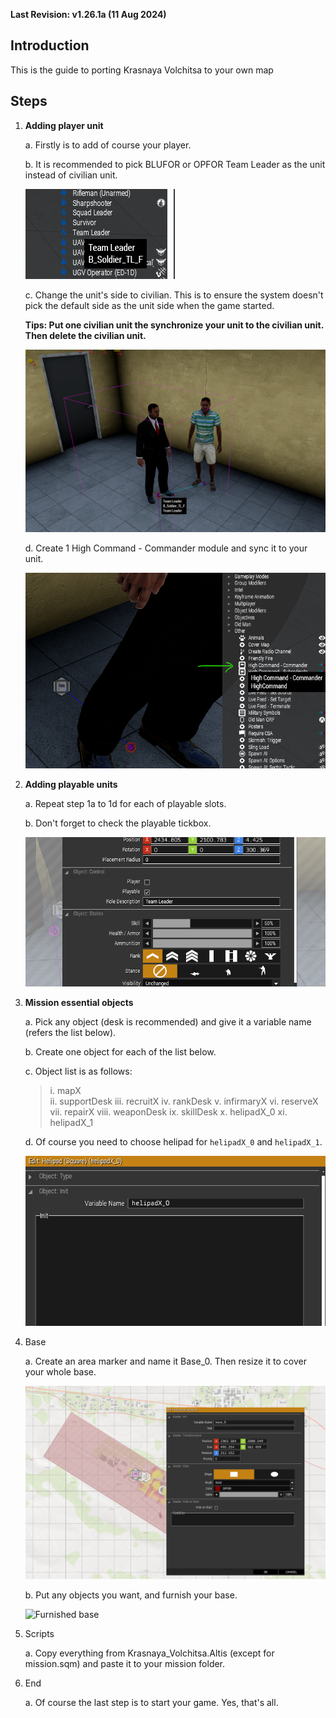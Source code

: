 **Last Revision: v1.26.1a (11 Aug 2024)**
## Introduction

This is the guide to porting Krasnaya Volchitsa to your own map

## Steps

1. **Adding player unit**

   a. Firstly is to add of course your player.
   
   b. It is recommended to pick BLUFOR or OPFOR Team Leader as the unit instead of civilian unit.
   
   ![NATO Team Leader](/Guide/Images/pickSL.png)
   
   c. Change the unit's side to civilian. This is to ensure the system doesn't pick the default side as the unit side when the game started. 

   **Tips: Put one civilian unit the synchronize your unit to the civilian unit. Then delete the civilian unit.** 

   ![Player unit synced to civilian](/Guide/Images/syncToCiv.png)
   
    d. Create 1 High Command - Commander module and sync it to your unit.
   
    ![High Command Module](/Guide/Images/highCommandModule.png)  
    
2. **Adding playable units**

    a. Repeat step 1a to 1d for each of playable slots.
   
    b. Don't forget to check the playable tickbox.
   
    ![Tick Playables](/Guide/Images/tickPlayable.png)  

3. **Mission essential objects**

    a. Pick any object (desk is recommended) and give it a variable name (refers the list below).
   
    b. Create one object for each of the list below.
   
    c. Object list is as follows: 

    >i. mapX  
    ii. supportDesk 
    iii. recruitX 
    iv. rankDesk 
    v. infirmaryX 
    vi. reserveX 
    vii. repairX 
    viii. weaponDesk 
    ix. skillDesk 
    x. helipadX_0 
    xi. helipadX_1 

    d. Of course you need to choose helipad for `helipadX_0` and `helipadX_1`.
   
    ![Helipad variable name](/Guide/Images/variableHelipad.png)

4. Base

    a. Create an area marker and name it Base_0. Then resize it to cover your whole base.
   
    ![Base Marker](/Guide/Images/baseMarker.png)
   
    b. Put any objects you want, and furnish your base.
   
    ![Furnished base](/Guide/Images/baseDesign.png) 

5. Scripts

    a. Copy everything from Krasnaya_Volchitsa.Altis (except for mission.sqm) and paste it to your mission folder.

6. End

    a. Of course the last step is to start your game. Yes, that's all.
